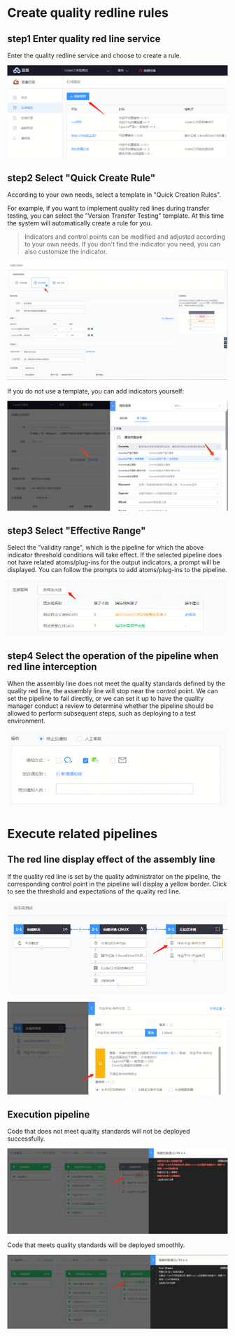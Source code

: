 # Create quality redline rules

## step1 Enter quality red line service

Enter the quality redline service and choose to create a rule.

![](../../assets/gate/quality-entry.png)

## step2 Select "Quick Create Rule"

According to your own needs, select a template in "Quick Creation Rules".

For example, if you want to implement quality red lines during transfer testing, you can select the "Version Transfer Testing" template. At this time the system will automatically create a rule for you.

> Indicators and control points can be modified and adjusted according to your own needs. If you don't find the indicator you need, you can also customize the indicator.

![](../../assets/gate/create-gate-1.png)


If you do not use a template, you can add indicators yourself:

![](../../assets/gate/create-gate-2.png)

## step3 Select "Effective Range"

Select the "validity range", which is the pipeline for which the above indicator threshold conditions will take effect. If the selected pipeline does not have related atoms/plug-ins for the output indicators, a prompt will be displayed. You can follow the prompts to add atoms/plug-ins to the pipeline.

![](../../assets/gate/create-gate-3.png)

## step4 Select the operation of the pipeline when red line interception

When the assembly line does not meet the quality standards defined by the quality red line, the assembly line will stop near the control point. We can set the pipeline to fail directly, or we can set it up to have the quality manager conduct a review to determine whether the pipeline should be allowed to perform subsequent steps, such as deploying to a test environment.

![](../../assets/gate/create-gate-4.png)

# Execute related pipelines

## The red line display effect of the assembly line

If the quality red line is set by the quality administrator on the pipeline, the corresponding control point in the pipeline will display a yellow border. Click to see the threshold and expectations of the quality red line.

![](../../assets/gate/quality-pipeline-1.png)

![](../../assets/gate/quality-pipeline-2.png)

## Execution pipeline

Code that does not meet quality standards will not be deployed successfully.

![](../../assets/gate/quality-pipeline-fail.png)

Code that meets quality standards will be deployed smoothly.

![](../../assets/gate/quality-pipeline-succ.png)